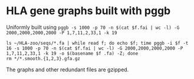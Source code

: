 # HLA gene graphs built with pggb

Uniformly built using `pggb -s 1000 -p 70 -n $(cat $f.fai | wc -l) -G 2000,2000,2000,2000 -P 1,7,11,2,33,1 -k 19`

```
ls ~/HLA-zoo/seqs/*.fa | while read f; do echo $f; time pggb -i $f -t 16 -s 1000 -p 70 -n $(cat $f.fai | wc -l) -G 2000,2000,2000,2000 -P 1,7,11,2,33,1 -k 19 -o $(basename $f .fa) -Z; done
rm */*.smooth.{1,2,3}.gfa.gz
```

The graphs and other redundant files are gzipped.
